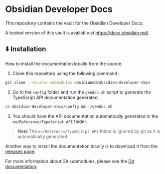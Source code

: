 # Obsidian Developer Docs

This repository contains the vault for the Obsidian Developer Docs.

A hosted version of this vault is available at <https://docs.obsidian.md/>.

## :arrow_down: Installation

How to install the documentation locally from the source:

1. Clone this repository using the following command :

```bash
git clone --recurse-submodules obsidianmd/obsidian-developer-docs
```

2. Go to the `config` folder and run the `gendoc.sh` script to generate the TypeScript API documentation generated.

```bash
cd obsidian-developer-docs/config && ./gendoc.sh
```

3. You should have the API documentation automatically generated in the `en/Reference/TypeScript API` folder.

> **Note**
> The `en/Reference/TypeScript API` folder is ignored by git as it is automatically generated.

Another way to install the documentation locally is to download it from the [releases page](https://github.com/obsidianmd/obsidian-developer-docs/releases).

For more information about Git submodules, please see the [Git documentation](https://git-scm.com/book/en/v2/Git-Tools-Submodules).

